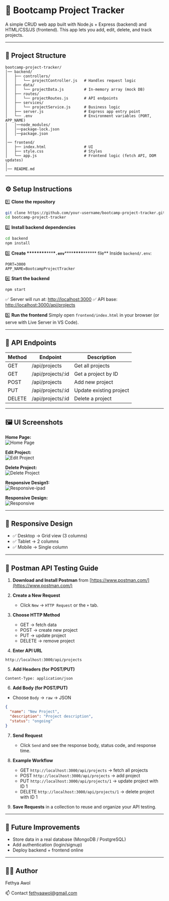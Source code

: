 # 🚀 Bootcamp Project Tracker

A simple CRUD web app built with Node.js + Express (backend) and HTML/CSS/JS (frontend). This app lets you add, edit, delete, and track projects.

---

## 📂 Project Structure

```
bootcamp-project-tracker/
│── backend/
│   ├── controllers/
│   │   └── projectController.js   # Handles request logic
│   ├── data/
│   │   └── projectData.js         # In-memory array (mock DB)
│   ├── routes/
│   │   └── projectRoutes.js       # API endpoints
│   ├── services/
│   │   └── projectService.js      # Business logic
│   ├── server.js                  # Express app entry point
│   └── .env                       # Environment variables (PORT, APP_NAME)
│   │──node_modules/
│   │──package-lock.json
│   │──package.json
│
│── frontend/
│   ├── index.html                 # UI
│   ├── style.css                  # Styles
│   └── app.js                     # Frontend logic (fetch API, DOM updates)
│
│── README.md
```

---

## ⚙️ Setup Instructions

1️⃣ **Clone the repository**

```bash
git clone https://github.com/your-username/bootcamp-project-tracker.git
cd bootcamp-project-tracker
```

2️⃣ **Install backend dependencies**

```bash
cd backend
npm install
```

3️⃣ **Create **\*\*\***\*\*\*\*\***\*\*\***\*`.env`**\*\*\*\***\*\*\*\***\*\*\*\*\*\* file\*\*
Inside `backend/.env`:

```
PORT=3000
APP_NAME=BootcampProjectTracker
```

4️⃣ **Start the backend**

```bash
npm start
```

✅ Server will run at: [http://localhost:3000](http://localhost:3000)
✅ API base: [http://localhost:3000/api/projects](http://localhost:3000/api/projects)

5️⃣ **Run the frontend**
Simply open `frontend/index.html` in your browser (or serve with Live Server in VS Code).

---

## 🔗 API Endpoints

| Method | Endpoint           | Description             |
| ------ | ------------------ | ----------------------- |
| GET    | /api/projects      | Get all projects        |
| GET    | /api/projects/\:id | Get a project by ID     |
| POST   | /api/projects      | Add new project         |
| PUT    | /api/projects/\:id | Update existing project |
| DELETE | /api/projects/\:id | Delete a project        |

---

## 🖼️ UI Screenshots

**Home Page:**  
![Home Page](screenshots/home.png)

**Edit Project:**  
![Edit Project](screenshots/edit-project.png)

**Delete Project:**  
![Delete Project](screenshots/delete-project.png)

**Responsive Design1:**  
![Responsive-ipad](screenshots/responsive-ipad.png)

**Responsive Design:**  
![Responsive](screenshots/responsive.png)

---

## 📱 Responsive Design

- ✅ Desktop → Grid view (3 columns)
- ✅ Tablet → 2 columns
- ✅ Mobile → Single column

---

## 📝 Postman API Testing Guide

1. **Download and Install Postman** from [https://www.postman.com/](https://www.postman.com/)

2. **Create a New Request**

   - Click `New` → `HTTP Request` or the `+` tab.

3. **Choose HTTP Method**

   - GET → fetch data
   - POST → create new project
   - PUT → update project
   - DELETE → remove project

4. **Enter API URL**

```
http://localhost:3000/api/projects
```

5. **Add Headers (for POST/PUT)**

```
Content-Type: application/json
```

6. **Add Body (for POST/PUT)**

- Choose `Body` → `raw` → JSON

```json
{
  "name": "New Project",
  "description": "Project description",
  "status": "ongoing"
}
```

7. **Send Request**

   - Click `Send` and see the response body, status code, and response time.

8. **Example Workflow**

   - GET `http://localhost:3000/api/projects` → fetch all projects
   - POST `http://localhost:3000/api/projects` → add project
   - PUT `http://localhost:3000/api/projects/1` → update project with ID 1
   - DELETE `http://localhost:3000/api/projects/1` → delete project with ID 1

9. **Save Requests** in a collection to reuse and organize your API testing.

---

## 🚀 Future Improvements

- Store data in a real database (MongoDB / PostgreSQL)
- Add authentication (login/signup)
- Deploy backend + frontend online

---

## 👨‍💻 Author

Fethya Awol

📫 Contact
fethyaawol@gmail.com
